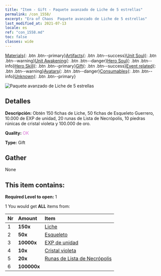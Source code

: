 ```yaml
---
title: "Item - Gift - Paquete avanzado de Liche de 5 estrellas"
permalink: /con_1558/
excerpt: "Era of Chaos  Paquete avanzado de Liche de 5 estrellas"
last_modified_at: 2021-07-13
locale: es
ref: "con_1558.md"
toc: false
classes: wide
---
```

 [Materials](/ItemsES/){: .btn .btn--primary}[Artifacts](/ItemsES/Artifacts/){: .btn .btn--success}[Unit Soul](/ItemsES/UnitSoul/){: .btn .btn--warning}[Unit Awakening](/ItemsES/UnitAwakening/){: .btn .btn--danger}[Hero Soul](/ItemsES/HeroSoul/){: .btn .btn--info}[Hero Skill](/ItemsES/HeroSkill/){: .btn .btn--primary}[Gift](/ItemsES/Gift/){: .btn .btn--success}[Event related](/ItemsES/Events/){: .btn .btn--warning}[Avatars](/ItemsES/Avatars/){: .btn .btn--danger}[Consumables](/ItemsES/Consumables/){: .btn .btn--info}[Unknown](/ItemsES/Unknown/){: .btn .btn--primary}

 ![Paquete avanzado de Liche de 5 estrellas](/images/t/i_907167.png)

## Detalles
 **Descripción:** Obtén 150 fichas de Liche, 50 fichas de Esqueleto Guerrero, 10.000 de EXP de unidad, 20 runas de Lista de Necrópolis, 10 piedras rúnicas de cristal violeta y 100.000 de oro.

 **Quality:** <span style="color: #DA70D6">OK</span>

 **Type:** Gift

## Gather

  None

## This item contains:

 **Required Level to open:** 1

 1 You would get **ALL** items  from:

  | Nr | Amount |     Item    |
  |:---|:-------|:------------|
  | 1 |  **150x** | [Liche](/ItemsES/unt_212/) |  | 
  | 2 |  **50x** | [Esqueleto](/ItemsES/unt_208/) |  | 
  | 3 |  **10000x** | [EXP de unidad](/ItemsES/con_902/) |  | 
  | 4 |  **10x** | [Cristal violeta](/ItemsES/con_720/) |  | 
  | 5 |  **20x** | [Runas de Lista de Necrópolis](/ItemsES/con_755/) |  | 
  | 6 |  **100000x** | <i class="fas fa-coins"/> |  | 
